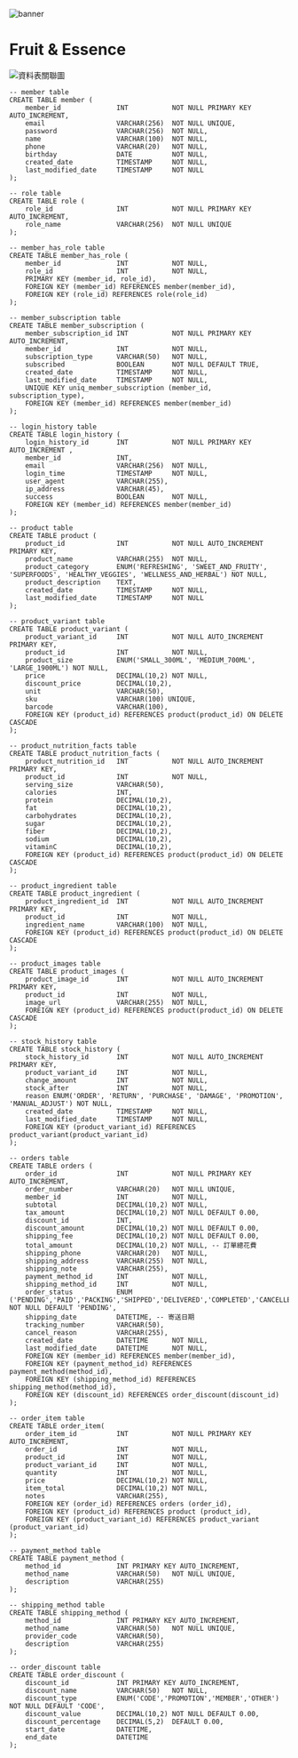 ![banner](https://raw.githubusercontent.com/WilliamHsieh615/fruit-and-essence/refs/heads/main/demo/banner.png)

# Fruit & Essence

![資料表關聯圖](https://github.com/WilliamHsieh615/fruit-and-essence/blob/main/demo/%E8%B3%87%E6%96%99%E8%A1%A8%E9%97%9C%E8%81%AF%E5%9C%96.png?raw=true)

    -- member table
    CREATE TABLE member (
        member_id              INT           NOT NULL PRIMARY KEY AUTO_INCREMENT,
        email                  VARCHAR(256)  NOT NULL UNIQUE,
        password               VARCHAR(256)  NOT NULL,
        name                   VARCHAR(100)  NOT NULL,
        phone                  VARCHAR(20)   NOT NULL,
        birthday               DATE          NOT NULL,
        created_date           TIMESTAMP     NOT NULL,
        last_modified_date     TIMESTAMP     NOT NULL
    );

    -- role table
    CREATE TABLE role (
        role_id                INT           NOT NULL PRIMARY KEY AUTO_INCREMENT,
        role_name              VARCHAR(256)  NOT NULL UNIQUE
    );

    -- member_has_role table
    CREATE TABLE member_has_role (
        member_id              INT           NOT NULL,
        role_id                INT           NOT NULL,
        PRIMARY KEY (member_id, role_id),
        FOREIGN KEY (member_id) REFERENCES member(member_id),
        FOREIGN KEY (role_id) REFERENCES role(role_id)
    );

    -- member_subscription table
    CREATE TABLE member_subscription (
        member_subscription_id INT           NOT NULL PRIMARY KEY AUTO_INCREMENT,
        member_id              INT           NOT NULL,
        subscription_type      VARCHAR(50)   NOT NULL,
        subscribed             BOOLEAN       NOT NULL DEFAULT TRUE,
        created_date           TIMESTAMP     NOT NULL,
        last_modified_date     TIMESTAMP     NOT NULL,
        UNIQUE KEY uniq_member_subscription (member_id, subscription_type),
        FOREIGN KEY (member_id) REFERENCES member(member_id)
    );

    -- login_history table
    CREATE TABLE login_history (
        login_history_id       INT           NOT NULL PRIMARY KEY AUTO_INCREMENT ,
        member_id              INT,
        email                  VARCHAR(256)  NOT NULL,
        login_time             TIMESTAMP     NOT NULL,
        user_agent             VARCHAR(255),
        ip_address             VARCHAR(45),
        success                BOOLEAN       NOT NULL,
        FOREIGN KEY (member_id) REFERENCES member(member_id)
    );
    
    -- product table
    CREATE TABLE product (
        product_id             INT           NOT NULL AUTO_INCREMENT PRIMARY KEY,
        product_name           VARCHAR(255)  NOT NULL,
        product_category       ENUM('REFRESHING', 'SWEET_AND_FRUITY', 'SUPERFOODS', 'HEALTHY_VEGGIES', 'WELLNESS_AND_HERBAL') NOT NULL,
        product_description    TEXT,
        created_date           TIMESTAMP     NOT NULL,
        last_modified_date     TIMESTAMP     NOT NULL
    );

    -- product_variant table
    CREATE TABLE product_variant (
        product_variant_id     INT           NOT NULL AUTO_INCREMENT PRIMARY KEY,
        product_id             INT           NOT NULL,
        product_size           ENUM('SMALL_300ML', 'MEDIUM_700ML', 'LARGE_1900ML') NOT NULL,
        price                  DECIMAL(10,2) NOT NULL,
        discount_price         DECIMAL(10,2),
        unit                   VARCHAR(50),
        sku                    VARCHAR(100) UNIQUE,
        barcode                VARCHAR(100),
        FOREIGN KEY (product_id) REFERENCES product(product_id) ON DELETE CASCADE
    );

    -- product_nutrition_facts table
    CREATE TABLE product_nutrition_facts (
        product_nutrition_id   INT           NOT NULL AUTO_INCREMENT PRIMARY KEY,
        product_id             INT           NOT NULL,
        serving_size           VARCHAR(50),
        calories               INT,
        protein                DECIMAL(10,2),
        fat                    DECIMAL(10,2),
        carbohydrates          DECIMAL(10,2),
        sugar                  DECIMAL(10,2),
        fiber                  DECIMAL(10,2),
        sodium                 DECIMAL(10,2),
        vitaminC               DECIMAL(10,2),
        FOREIGN KEY (product_id) REFERENCES product(product_id) ON DELETE CASCADE
    );

    -- product_ingredient table
    CREATE TABLE product_ingredient (
        product_ingredient_id  INT           NOT NULL AUTO_INCREMENT PRIMARY KEY,
        product_id             INT           NOT NULL,
        ingredient_name        VARCHAR(100)  NOT NULL,
        FOREIGN KEY (product_id) REFERENCES product(product_id) ON DELETE CASCADE
    );

    -- product_images table
    CREATE TABLE product_images (
        product_image_id       INT           NOT NULL AUTO_INCREMENT PRIMARY KEY,
        product_id             INT           NOT NULL,
        image_url              VARCHAR(255)  NOT NULL,
        FOREIGN KEY (product_id) REFERENCES product(product_id) ON DELETE CASCADE
    );

    -- stock_history table
    CREATE TABLE stock_history (
        stock_history_id       INT           NOT NULL AUTO_INCREMENT PRIMARY KEY,
        product_variant_id     INT           NOT NULL,
        change_amount          INT           NOT NULL,
        stock_after            INT           NOT NULL,
        reason ENUM('ORDER', 'RETURN', 'PURCHASE', 'DAMAGE', 'PROMOTION', 'MANUAL_ADJUST') NOT NULL,
        created_date           TIMESTAMP     NOT NULL,
        last_modified_date     TIMESTAMP     NOT NULL,
        FOREIGN KEY (product_variant_id) REFERENCES product_variant(product_variant_id)
    );

    -- orders table
    CREATE TABLE orders (
        order_id               INT           NOT NULL PRIMARY KEY AUTO_INCREMENT,
        order_number           VARCHAR(20)   NOT NULL UNIQUE,
        member_id              INT           NOT NULL,
        subtotal               DECIMAL(10,2) NOT NULL,
        tax_amount             DECIMAL(10,2) NOT NULL DEFAULT 0.00,
        discount_id            INT,
        discount_amount        DECIMAL(10,2) NOT NULL DEFAULT 0.00,
        shipping_fee           DECIMAL(10,2) NOT NULL DEFAULT 0.00,
        total_amount           DECIMAL(10,2) NOT NULL, -- 訂單總花費
        shipping_phone         VARCHAR(20)   NOT NULL,
        shipping_address       VARCHAR(255)  NOT NULL,
        shipping_note          VARCHAR(255),
        payment_method_id      INT           NOT NULL,
        shipping_method_id     INT           NOT NULL,
        order_status           ENUM ('PENDING','PAID','PACKING','SHIPPED','DELIVERED','COMPLETED','CANCELLED','REFUNDED') NOT NULL DEFAULT 'PENDING',
        shipping_date          DATETIME, -- 寄送日期
        tracking_number        VARCHAR(50),
        cancel_reason          VARCHAR(255),
        created_date           DATETIME      NOT NULL,
        last_modified_date     DATETIME      NOT NULL,
        FOREIGN KEY (member_id) REFERENCES member(member_id),
        FOREIGN KEY (payment_method_id) REFERENCES payment_method(method_id),
        FOREIGN KEY (shipping_method_id) REFERENCES shipping_method(method_id),
        FOREIGN KEY (discount_id) REFERENCES order_discount(discount_id)
    );

    -- order_item table
    CREATE TABLE order_item(
        order_item_id          INT           NOT NULL PRIMARY KEY AUTO_INCREMENT,
        order_id               INT           NOT NULL,
        product_id             INT           NOT NULL,
        product_variant_id     INT           NOT NULL,
        quantity               INT           NOT NULL,
        price                  DECIMAL(10,2) NOT NULL,
        item_total             DECIMAL(10,2) NOT NULL,
        notes                  VARCHAR(255),
        FOREIGN KEY (order_id) REFERENCES orders (order_id),
        FOREIGN KEY (product_id) REFERENCES product (product_id),
        FOREIGN KEY (product_variant_id) REFERENCES product_variant (product_variant_id)
    );

    -- payment_method table
    CREATE TABLE payment_method (
        method_id              INT PRIMARY KEY AUTO_INCREMENT,
        method_name            VARCHAR(50)   NOT NULL UNIQUE,
        description            VARCHAR(255)
    );

    -- shipping_method table
    CREATE TABLE shipping_method (
        method_id              INT PRIMARY KEY AUTO_INCREMENT,
        method_name            VARCHAR(50)   NOT NULL UNIQUE,
        provider_code          VARCHAR(50),
        description            VARCHAR(255)
    );

    -- order_discount table
    CREATE TABLE order_discount (
        discount_id            INT PRIMARY KEY AUTO_INCREMENT,
        discount_name          VARCHAR(50)   NOT NULL,
        discount_type          ENUM('CODE','PROMOTION','MEMBER','OTHER') NOT NULL DEFAULT 'CODE',
        discount_value         DECIMAL(10,2) NOT NULL DEFAULT 0.00,
        discount_percentage    DECIMAL(5,2)  DEFAULT 0.00,
        start_date             DATETIME,
        end_date               DATETIME
    );
